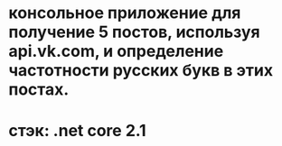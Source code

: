 # консольное приложение для получение 5 постов, используя api.vk.com, и определение частотности русских букв в этих постах.
# стэк: .net core 2.1

